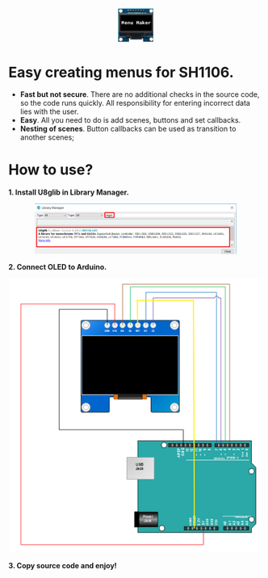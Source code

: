 <center>
<img src="Resources/LibIcon00.png" width="70">
</center>

# Easy creating menus for SH1106.

* **Fast but not secure**. There are no additional checks in the source code, so the code runs quickly. All responsibility for entering incorrect data lies with the user.
* **Easy**. All you need to do is add scenes, buttons and set callbacks.
* **Nesting of scenes**. Button callbacks can be used as transition to another scenes;

# How to use?

**1. Install U8glib in Library Manager.**
<center>
<img src="Resources/HowToUse00.png" width="400">
</center>

**2. Connect OLED to Arduino.**
<center>
<img src="Resources/HowToUse01.png" width="500">
</center>

**3. Copy source code and enjoy!**
